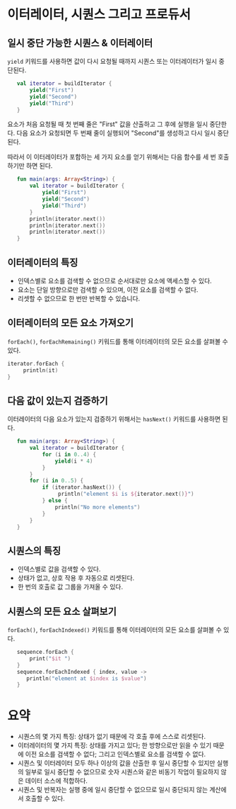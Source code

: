 # 이터레이터, 시퀀스 그리고 프로듀서

## 일시 중단 가능한 시퀀스 & 이터레이터

`yield` 키워드를 사용하면 값이 다시 요청될 때까지 시퀀스 또는 이터레이터가 일시 중단된다.

```kotlin
   val iterator = buildIterator {
       yield("First")
       yield("Second")
       yield("Third")
   }
```

요소가 처음 요청될 때 첫 번째 줄은 "First" 값을 산출하고 그 후에 실행을 일시 중단한다.
다음 요소가 요청되면 두 번째 줄이 실행되어 "Second"를 생성하고 다시 일시 중단된다. 

따라서 이 이터레이터가 포함하는 세 가지 요소를 얻기 위해서는 다음 함수를 세 번 호출하기만 하면 된다.   

```kotlin
   fun main(args: Array<String>) {
       val iterator = buildIterator {
           yield("First")
           yield("Second")
           yield("Third")
       }
       println(iterator.next())
       println(iterator.next())
       println(iterator.next())
   }
```

## 이터레이터의 특징

* 인덱스별로 요소를 검색할 수 없으므로 순서대로만 요소에 액세스할 수 있다.
* 요소는 단일 방향으로만 검색할 수 있으며, 이전 요소를 검색할 수 없다.
* 리셋할 수 없으므로 한 번만 반복할 수 있습니다.

## 이터레이터의 모든 요소 가져오기

`forEach()`, `forEachRemaining()` 키워드를 통해 이터레이터의 모든 요소를 살펴볼 수 있다.

```kotlin
iterator.forEach {
     println(it)
}
```

## 다음 값이 있는지 검증하기

이터레이터의 다음 요소가 있는지 검증하기 위해서는 `hasNext()` 키워드를 사용하면 된다.

```kotlin
   fun main(args: Array<String>) {
       val iterator = buildIterator {
           for (i in 0..4) {
               yield(i * 4)
           }
       }
       for (i in 0..5) {
           if (iterator.hasNext()) {
                println("element $i is ${iterator.next()}")
           } else {
               println("No more elements")
           }
       } 
   }
```

## 시퀀스의 특징

* 인덱스별로 값을 검색할 수 있다.
* 상태가 없고, 상호 작용 후 자동으로 리셋된다. 
* 한 번의 호출로 값 그룹을 가져올 수 있다.

## 시퀀스의 모든 요소 살펴보기

`forEach()`, `forEachIndexed()` 키워드를 통해 이터레이터의 모든 요소를 살펴볼 수 있다.

```kotlin
   sequence.forEach {
       print("$it ")
   } 
   sequence.forEachIndexed { index, value ->
      println("element at $index is $value")
   }
```

# 요약

* 시퀀스의 몇 가지 특징: 상태가 없기 때문에 각 호출 후에 스스로 리셋된다.
* 이터레이터의 몇 가지 특징: 상태를 가지고 있다; 한 방향으로만 읽을 수 있기 때문에 이전 요소를 검색할 수 없다; 그리고 인덱스별로 요소를 검색할 수 없다.
* 시퀀스 및 이터레이터 모두 하나 이상의 값을 산출한 후 일시 중단할 수 있지만 실행의 일부로 일시 중단할 수 없으므로 숫자 시퀀스와 같은 비동기 작업이 필요하지 않은 데이터 소스에 적합하다.
* 시퀀스 및 반복자는 실행 중에 일시 중단할 수 없으므로 일시 중단되지 않는 계산에서 호출할 수 있다.
